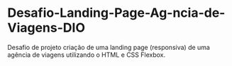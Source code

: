 # Desafio-Landing-Page-Ag-ncia-de-Viagens-DIO
Desafio de projeto criação de uma landing page (responsiva) de uma agência de viagens utilizando o HTML e CSS Flexbox.

